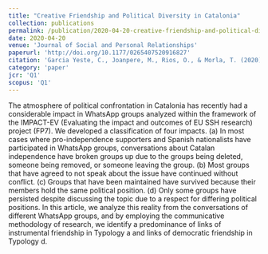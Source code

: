```yaml
---
title: "Creative Friendship and Political Diversity in Catalonia"
collection: publications
permalink: /publication/2020-04-20-creative-friendship-and-political-diversity
date: 2020-04-20
venue: 'Journal of Social and Personal Relationships'
paperurl: 'http://doi.org/10.1177/0265407520916827'
citation: 'Garcia Yeste, C., Joanpere, M., Rios, O., & Morla, T. (2020). Creative Friendship and Political Diversity in Catalonia. Journal of Social and Personal Relationships.'
category: 'paper'
jcr: 'Q1'
scopus: 'Q1'
---
```


The atmosphere of political confrontation in Catalonia has recently had a considerable impact in WhatsApp groups analyzed within the framework of the IMPACT-EV (Evaluating the impact and outcomes of EU SSH research) project (FP7). We developed a classification of four impacts. (a) In most cases where pro-independence supporters and Spanish nationalists have participated in WhatsApp groups, conversations about Catalan independence have broken groups up due to the groups being deleted, someone being removed, or someone leaving the group. (b) Most groups that have agreed to not speak about the issue have continued without conflict. (c) Groups that have been maintained have survived because their members hold the same political position. (d) Only some groups have persisted despite discussing the topic due to a respect for differing political positions. In this article, we analyze this reality from the conversations of different WhatsApp groups, and by employing the communicative methodology of research, we identify a predominance of links of instrumental friendship in Typology a and links of democratic friendship in Typology d.
